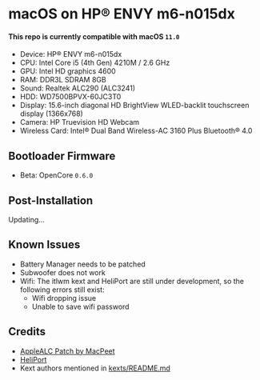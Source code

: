 # macOS on HP® ENVY m6-n015dx

#### This repo is currently compatible with macOS `11.0`

- Device: HP® ENVY m6-n015dx
- CPU: Intel Core i5 (4th Gen) 4210M / 2.6 GHz
- GPU: Intel HD graphics 4600
- RAM: DDR3L SDRAM 8GB
- Sound: Realtek ALC290 (ALC3241)
- HDD: WD7500BPVX-60JC3T0
- Display: 15.6-inch diagonal HD BrightView WLED-backlit touchscreen display (1366x768)
- Camera: HP Truevision HD Webcam
- Wireless Card:
  Intel® Dual Band Wireless-AC 3160 Plus Bluetooth® 4.0

## Bootloader Firmware

- Beta: OpenCore `0.6.0`

## Post-Installation

Updating...

## Known Issues

- Battery Manager needs to be patched
- Subwoofer does not work
- Wifi: The itlwm kext and HeliPort are still under development, so the following errors still exist:
  - Wifi dropping issue
  - Unable to save wifi password

## Credits

- [AppleALC Patch by MacPeet](https://www.insanelymac.com/forum/topic/311293-applealc-%E2%80%94-dynamic-applehda-patching/?do=findComment&comment=2726082)
- [HeliPort](https://github.com/zxystd/HeliPort)
- Kext authors mentioned in [kexts/README.md](OC/Kexts/README.md)
